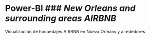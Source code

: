 # Power-BI ### _New Orleans and surrounding areas AIRBNB_

Visualización de hospedajes AIRBNB en Nueva Orleans y alrededores 
